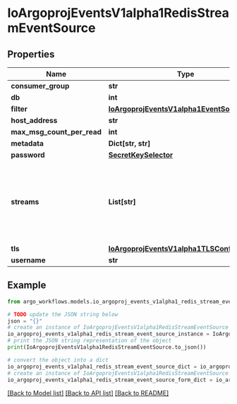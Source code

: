# IoArgoprojEventsV1alpha1RedisStreamEventSource


## Properties

Name | Type | Description | Notes
------------ | ------------- | ------------- | -------------
**consumer_group** | **str** |  | [optional] 
**db** | **int** |  | [optional] 
**filter** | [**IoArgoprojEventsV1alpha1EventSourceFilter**](IoArgoprojEventsV1alpha1EventSourceFilter.md) |  | [optional] 
**host_address** | **str** |  | [optional] 
**max_msg_count_per_read** | **int** |  | [optional] 
**metadata** | **Dict[str, str]** |  | [optional] 
**password** | [**SecretKeySelector**](SecretKeySelector.md) |  | [optional] 
**streams** | **List[str]** | Streams to look for entries. XREADGROUP is used on all streams using a single consumer group. | [optional] 
**tls** | [**IoArgoprojEventsV1alpha1TLSConfig**](IoArgoprojEventsV1alpha1TLSConfig.md) |  | [optional] 
**username** | **str** |  | [optional] 

## Example

```python
from argo_workflows.models.io_argoproj_events_v1alpha1_redis_stream_event_source import IoArgoprojEventsV1alpha1RedisStreamEventSource

# TODO update the JSON string below
json = "{}"
# create an instance of IoArgoprojEventsV1alpha1RedisStreamEventSource from a JSON string
io_argoproj_events_v1alpha1_redis_stream_event_source_instance = IoArgoprojEventsV1alpha1RedisStreamEventSource.from_json(json)
# print the JSON string representation of the object
print(IoArgoprojEventsV1alpha1RedisStreamEventSource.to_json())

# convert the object into a dict
io_argoproj_events_v1alpha1_redis_stream_event_source_dict = io_argoproj_events_v1alpha1_redis_stream_event_source_instance.to_dict()
# create an instance of IoArgoprojEventsV1alpha1RedisStreamEventSource from a dict
io_argoproj_events_v1alpha1_redis_stream_event_source_form_dict = io_argoproj_events_v1alpha1_redis_stream_event_source.from_dict(io_argoproj_events_v1alpha1_redis_stream_event_source_dict)
```
[[Back to Model list]](../README.md#documentation-for-models) [[Back to API list]](../README.md#documentation-for-api-endpoints) [[Back to README]](../README.md)


